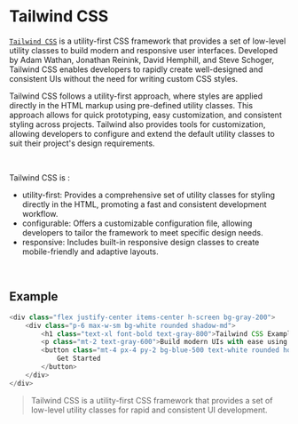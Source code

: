 # Tailwind CSS

[`Tailwind CSS`](https://tailwindcss.com) is a utility-first CSS framework that provides a set of low-level utility classes to build modern and responsive user interfaces. Developed by Adam Wathan, Jonathan Reinink, David Hemphill, and Steve Schoger, Tailwind CSS enables developers to rapidly create well-designed and consistent UIs without the need for writing custom CSS styles.
<br/>

Tailwind CSS follows a utility-first approach, where styles are applied directly in the HTML markup using pre-defined utility classes. This approach allows for quick prototyping, easy customization, and consistent styling across projects. Tailwind also provides tools for customization, allowing developers to configure and extend the default utility classes to suit their project's design requirements.

<br/>

Tailwind CSS is :

- utility-first: Provides a comprehensive set of utility classes for styling directly in the HTML, promoting a fast and consistent development workflow.
- configurable: Offers a customizable configuration file, allowing developers to tailor the framework to meet specific design needs.
- responsive: Includes built-in responsive design classes to create mobile-friendly and adaptive layouts.

<br/>

## Example

```ts
<div class="flex justify-center items-center h-screen bg-gray-200">
	<div class="p-6 max-w-sm bg-white rounded shadow-md">
		<h1 class="text-xl font-bold text-gray-800">Tailwind CSS Example</h1>
		<p class="mt-2 text-gray-600">Build modern UIs with ease using Tailwind CSS.</p>
		<button class="mt-4 px-4 py-2 bg-blue-500 text-white rounded hover:bg-blue-600">
			Get Started
		</button>
	</div>
</div>
```

> Tailwind CSS is a utility-first CSS framework that provides a set of low-level utility classes for rapid and consistent UI development.
